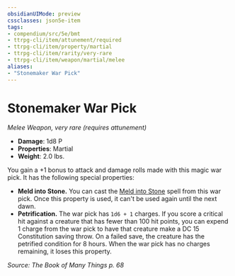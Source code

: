 ```yaml
---
obsidianUIMode: preview
cssclasses: json5e-item
tags:
- compendium/src/5e/bmt
- ttrpg-cli/item/attunement/required
- ttrpg-cli/item/property/martial
- ttrpg-cli/item/rarity/very-rare
- ttrpg-cli/item/weapon/martial/melee
aliases: 
- "Stonemaker War Pick"
---
```

# Stonemaker War Pick
*Melee Weapon, very rare (requires attunement)*  

- **Damage**: 1d8 P
- **Properties**: Martial
- **Weight**: 2.0 lbs.

You gain a +1 bonus to attack and damage rolls made with this magic war pick. It has the following special properties:

- **Meld into Stone.** You can cast the [Meld into Stone](/3-Mechanics/CLI/spells/meld-into-stone.md) spell from this war pick. Once this property is used, it can't be used again until the next dawn.  
- **Petrification.** The war pick has `1d6 + 1` charges. If you score a critical hit against a creature that has fewer than 100 hit points, you can expend 1 charge from the war pick to have that creature make a DC 15 Constitution saving throw. On a failed save, the creature has the petrified condition for 8 hours. When the war pick has no charges remaining, it loses this property.  

*Source: The Book of Many Things p. 68*